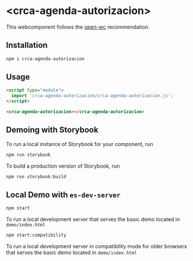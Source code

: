 # \<crca-agenda-autorizacion>

This webcomponent follows the [open-wc](https://github.com/open-wc/open-wc) recommendation.

## Installation
```bash
npm i crca-agenda-autorizacion
```

## Usage
```html
<script type="module">
  import 'crca-agenda-autorizacion/crca-agenda-autorizacion.js';
</script>

<crca-agenda-autorizacion></crca-agenda-autorizacion>
```

## Demoing with Storybook
To run a local instance of Storybook for your component, run
```bash
npm run storybook
```

To build a production version of Storybook, run
```bash
npm run storybook:build
```


## Local Demo with `es-dev-server`
```bash
npm start
```
To run a local development server that serves the basic demo located in `demo/index.html`

```bash
npm start:compatibility
```
To run a local development server in compatibility mode for older browsers that serves the basic demo located in `demo/index.html`

